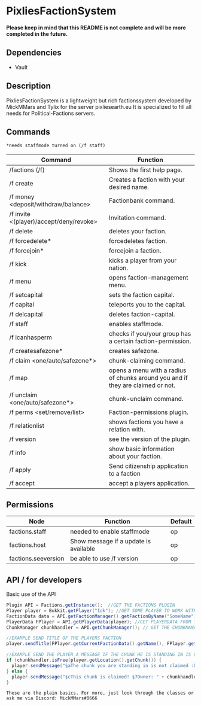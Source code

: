 # PixliesFactionSystem

__Please keep in mind that this README is not complete and will be more completed in the future.__

## Dependencies
* Vault

## Description
PixliesFactionSystem is a lightweight but rich factionssystem developed by MickMMars and Tylix for the server pixliesearth.eu
It is specialized to fill all needs for Political-Factions servers.

## Commands
`*needs staffmode turned on (/f staff)`

Command | Function
------------ | -------------
/factions (/f) | Shows the first help page.
/f create <name> | Creates a faction with your desired name.
/f money <deposit/withdraw/balance> | Factionbank command.
/f invite <(player)/accept/deny/revoke> | Invitation command.
/f delete | deletes your faction.
/f forcedelete* | forcedeletes faction.
/f forcejoin* | forcejoin a faction.
/f kick <player> | kicks a player from your nation.
/f menu | opens faction-management menu.
/f setcapital | sets the faction capital.
/f capital | teleports you to the capital.
/f delcapital | deletes faction-capital.
/f staff | enables staffmode.
/f icanhasperm <permission> | checks if you/your group has a certain faction-permission.
/f createsafezone* | creates safezone.
/f claim <one/auto/safezone*> | chunk-claiming command.
/f map | opens a menu with a radius of chunks around you and if they are claimed or not.
/f unclaim <one/auto/safezone*> | chunk-unclaim command.
/f perms <set/remove/list> <permission> <rank> | Faction-permissions plugin.
/f relationlist | shows factions you have a relation with.
/f version | see the version of the plugin.
/f info | show basic information about your faction.
/f apply <faction> | Send citizenship application to a faction
/f accept <player> | accept a players application.

## Permissions

Node | Function | Default
------------ | ------------- | ------------- 
factions.staff | needed to enable staffmode | op
factions.host | Show message if a update is available | op
factions.seeversion | be able to use /f version | op

## API / for developers
Basic use of the API

```Java
Plugin API = Factions.getInstance();  //GET THE FACTIONS PLUGIN
Player player = Bukkit.getPlayer("Idk"); //GET SOME PLAYER TO WORK WITH
FactionData data = API.getFactionManager().getFactionByName("SomeName"); //GET A FACTION BY ITS NAME
PlayerData FPlayer = API.getPlayerData(player); //GET PLAYERDATA FROM THE PLAYER WE DEFINED EARLIER
ChunkManager chunkhandler = API.getChunkManager(); // GET THE CHUNKMANAGER

//EXAMPLE SEND TITLE OF THE PLAYERS FACTION
player.sendTitle(FPlayer.getCurrentFactionData().getName(), FPlayer.getCurrentFactionData().getDescription, 20, 20 * 3, 0);

//EXAMPLE SEND THE PLAYER A MESSAGE IF THE CHUNK HE IS STANDING IN IS CLAIMED OR NOT
if (chunkhandler.isFree(player.getLocation().getChunk()) {
  player.sendMessage("§aThe chunk you are standing in is not claimed :D");
} else {
  player.sendMessage("§cThis chunk is claimed! §7Owner: " + chunkhandler.getFactionDataByChunk(player.getLocation().getChunk()).getName());
}
```

`These are the plain basics. For more, just look through the classes or ask me via Discord: MickMMars#0666`
